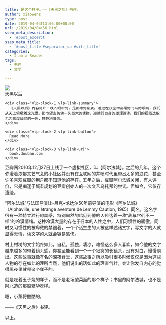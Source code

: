 ```yaml
---
title: 是这个样子。——《天黑之后》书评。
author: xiaowenz
type: post
date: 2019-04-04T13:05:00+00:00
url: /2019/04/04/56.html
sseo_meta_description:
  - '#post_excerpt'
sseo_meta_title:
  - '#post_title #separator_sa #site_title'
categories:
  - I am a Reader
tags:
  - 书评
  - 文学

---
```

<div class="vlp-link-container vlp-layout-spotlight wp-block-visual-link-preview-link">
  <a href="https://book.douban.com/subject/7056685/" class="vlp-link" title="天黑以后" rel="nofollow" target="_blank"></a>
  
  <div class="vlp-layout-zone-side">
    <div class="vlp-block-4 vlp-link-image">
      <img src="https://img9.doubanio.com/view/subject/l/public/s8913032.jpg" style="max-width: 1024px; max-height: 1024px" />
    </div>
  </div>
  
  <div class="vlp-layout-zone-main">
    <div class="vlp-block-0 vlp-link-title">
      天黑以后
    </div>
    
    <div class="vlp-block-1 vlp-link-summary">
      《天黑以后》内容简介：映入眼帘的，是都市的身姿。透过在夜空中高翔的飞鸟的眼睛，我们从天上俯瞰着这光景。都市望去仿佛一头巨大的活物，遵循其自身的原理运转。我们的视线选取尤为辉煌灿烂的一角，静静地降落。
    </div>
    
    <div class="vlp-block-2 vlp-link-button">
      Read More
    </div>
    
    <div class="vlp-block-3 vlp-link-url">
      book.douban.com
    </div>
  </div>
</div>

豆瓣网2010年12月27日上线了一个虚拟社区，叫【阿尔法城】。之后的几年，这个弥漫着浓郁文艺气息的小社区并没有在互联网的井喷时代里带出太多的浪花，甚至许多喜欢豆瓣的用户都不知道他的存在。五年之后，豆瓣阿尔法城关闭，有人评价，它是痴迷于城市规划的豆瓣创始人的一次文艺乌托邦的尝试。但如今，它仅存遗迹。

“阿尔法城”与法国导演让-吕克•戈达尔50年前导演的电影《阿尔法城》（Alphaville, une étrange aventure de Lemmy Caution, 1965）同名，这名字很有一种特立独行的美感，特别自然的给见到他的人传达着一种“我与它们不一样”的冷漠情绪。这种冷漠大量的存在于日本的人性之中，人们习惯性的骄傲，同时又习惯性的被卑微的禁锢着，一个个活生生的人被这样述诸文字，写文字的人就显得无情，读文字的人就会容易感伤。

村上村树的文字始终如此，自私，孤独，凄凉，难怪这么多人喜欢，如今他的文字越来越多的带着镜头感，你甚至能看到一个一个寂寞的长镜头，没有对白，慢慢淡出。这些故事就像有名的深夜食堂，这些故事之所以吸引很多时候仅仅是因为这些人物的存在如此的理所当然，他们说出的话如此的理直气壮，会让你发自内心的觉得黑夜里就是这个样子的。

就是吃着玉子烧的样子，而不是老坛酸菜面的那个样子；书里的阿尔法城，也不是阿北造的那般繁华模样。

嗯，小薰将酷酷的。

——《天黑之后》书评。

以上。